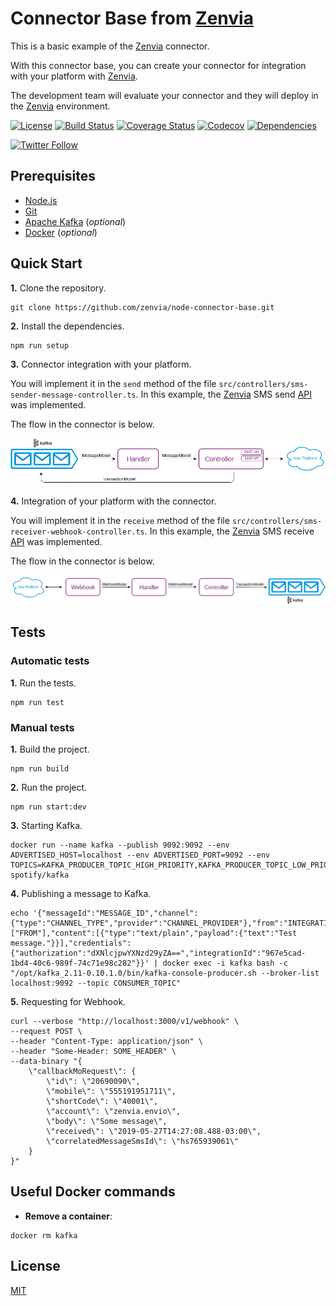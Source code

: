 # Connector Base from [Zenvia](https://www.zenvia.com/)

This is a basic example of the [Zenvia](https://www.zenvia.com/) connector.

With this connector base, you can create your connector for integration with your platform with [Zenvia](https://www.zenvia.com/).

The development team will evaluate your connector and they will deploy in the [Zenvia](https://www.zenvia.com/) environment.


[![License](https://img.shields.io/github/license/zenvia/node-connector-base.svg)](LICENSE)
[![Build Status](https://travis-ci.org/zenvia/node-connector-base.svg?branch=master)](https://travis-ci.org/zenvia/node-connector-base)
[![Coverage Status](https://coveralls.io/repos/github/zenvia/node-connector-base/badge.svg?branch=master)](https://coveralls.io/github/zenvia/node-connector-base?branch=master)
[![Codecov](https://codecov.io/gh/zenvia/node-connector-base/branch/master/graph/badge.svg)](https://codecov.io/gh/zenvia/node-connector-base)
[![Dependencies](https://img.shields.io/david/zenvia/node-connector-base.svg)](https://david-dm.org/zenvia/node-connector-base)

[![Twitter Follow](https://img.shields.io/twitter/follow/ZenviaMobile.svg?style=social)](https://twitter.com/intent/follow?screen_name=ZenviaMobile)



## Prerequisites

* [Node.js](https://nodejs.org/)
* [Git](https://git-scm.com/)
* [Apache Kafka](https://kafka.apache.org/) (*optional*)
* [Docker](https://www.docker.com/) (*optional*)



## Quick Start

**1.** Clone the repository.

```shell
git clone https://github.com/zenvia/node-connector-base.git
```

**2.** Install the dependencies.

```shell
npm run setup
```

**3.** Connector integration with your platform.

You will implement it in the `send` method of the file `src/controllers/sms-sender-message-controller.ts`. In this example, the [Zenvia](https://www.zenvia.com/) SMS send [API](https://zenviasmsenus.docs.apiary.io/#reference/api-services/sending-a-single-sms) was implemented.

The flow in the connector is below.

![alt text](docs/images/zenvia-to-third-platform.png "Connector flow")


**4.** Integration of your platform with the connector.

You will implement it in the `receive` method of the file `src/controllers/sms-receiver-webhook-controller.ts`. In this example, the [Zenvia](https://www.zenvia.com/) SMS receive [API](https://zenviasmsenus.docs.apiary.io/#reference/api-callbacks) was implemented.

The flow in the connector is below.

![alt text](docs/images/third-platform-to-zenvia.png "Connector flow")



## Tests

### Automatic tests

**1.** Run the tests.

```shell
npm run test
```


### Manual tests

**1.** Build the project.

```shell
npm run build
```

**2.** Run the project.

```shell
npm run start:dev
```

**3.** Starting Kafka.

```shell
docker run --name kafka --publish 9092:9092 --env ADVERTISED_HOST=localhost --env ADVERTISED_PORT=9092 --env TOPICS=KAFKA_PRODUCER_TOPIC_HIGH_PRIORITY,KAFKA_PRODUCER_TOPIC_LOW_PRIORITY,KAFKA_CONSUMER_TOPICS spotify/kafka
```

**4.** Publishing a message to Kafka.

```shell
echo '{"messageId":"MESSAGE_ID","channel":{"type":"CHANNEL_TYPE","provider":"CHANNEL_PROVIDER"},"from":"INTEGRATION_ID","to":["FROM"],"content":[{"type":"text/plain","payload":{"text":"Test message."}}],"credentials":{"authorization":"dXNlcjpwYXNzd29yZA==","integrationId":"967e5cad-1bd4-40c6-989f-74c71e98c282"}}' | docker exec -i kafka bash -c "/opt/kafka_2.11-0.10.1.0/bin/kafka-console-producer.sh --broker-list localhost:9092 --topic CONSUMER_TOPIC"
```

**5.** Requesting for Webhook.

```shell
curl --verbose "http://localhost:3000/v1/webhook" \
--request POST \
--header "Content-Type: application/json" \
--header "Some-Header: SOME_HEADER" \
--data-binary "{
    \"callbackMoRequest\": {
        \"id\": \"20690090\",
        \"mobile\": \"555191951711\",
        \"shortCode\": \"40001\",
        \"account\": \"zenvia.envio\",
        \"body\": \"Some message\",
        \"received\": \"2019-05-27T14:27:08.488-03:00\",
        \"correlatedMessageSmsId\": \"hs765939061\"
    }
}"
```



## Useful Docker commands

* **Remove a container**:

```shell
docker rm kafka
```



## License

[MIT](LICENSE)
